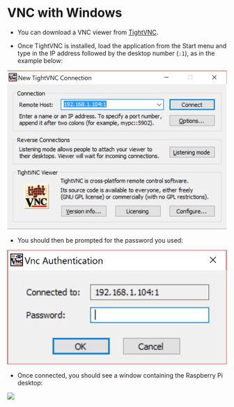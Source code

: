 # VNC with Windows

- You can download a VNC viewer from [TightVNC](http://www.tightvnc.com/download.php).

- Once TightVNC is installed, load the application from the Start menu and type in the IP address followed by the desktop number (`:1`), as in the example below:

![](images/tight-vnc-windows1.png)

- You should then be prompted for the password you used:

![](images/tight-vnc-windows2.png)

- Once connected, you should see a window containing the Raspberry Pi desktop:

![](images/tight-vnc-windows3.png)
